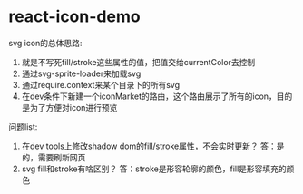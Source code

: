 # react-icon-demo



svg icon的总体思路:
1. 就是不写死fill/stroke这些属性的值，把值交给currentColor去控制
2. 通过svg-sprite-loader来加载svg
3. 通过require.context来某个目录下的所有svg
4. 在dev条件下新建一个iconMarket的路由，这个路由展示了所有的icon，目的是为了方便对icon进行预览


问题list:

1. 在dev tools上修改shadow dom的fill/stroke属性，不会实时更新？  答：是的，需要刷新网页
2. svg fill和stroke有啥区别？  答：stroke是形容轮廓的颜色，fill是形容填充的颜色


